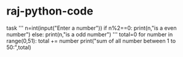 # raj-python-code
task 
'''
n=int(input("Enter a number"))
if n%2==0:
    print(n,"is a even number")
else:
    print(n,"is a odd number")
'''
total=0
for number in range(0,51):
    total  += number
print("sum of all number between 1 to 50:",total)
